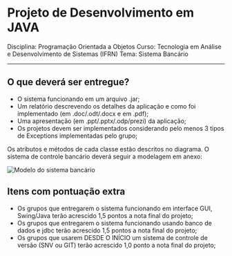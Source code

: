 Projeto de Desenvolvimento em JAVA
==================================
Disciplina: Programação Orientada a Objetos
Curso: Tecnologia em Análise e Desenvolvimento de Sistemas (IFRN)
Tema: Sistema Bancário

---

## O que deverá ser entregue?
*	O sistema funcionando em um arquivo .jar;
*	Um relatório descrevendo os detalhes da aplicação e como foi implementado (em .doc/.odt/.docx e em .pdf);
*	Uma apresentação (em .ppt/.pptx/.odp/prezi) da aplicação;
*	Os projetos devem ser implementados considerando pelo menos 3 tipos de Exceptions implementadas pelo grupo;


Os atributos e métodos de cada classe estão descritos no diagrama.
O sistema de controle bancário deverá seguir a modelagem em anexo:

![Modelo do sistema bancário](https://raw.github.com/okatsuralau/ProjetoPOO-SistemaBancario/development-gabriel/uml/uml.jpg "Modelo do sistema bancário")


## Itens com pontuação extra

* 	Os grupos que entregarem o sistema funcionando em interface GUI, Swing/Java terão acrescido 1,5 pontos a nota final do projeto;
* 	Os grupos que entregarem o sistema funcionando usando banco de dados e jdbc terão acrescido 1,5 pontos a nota final do projeto;
* 	Os grupos que usarem DESDE O INÍCIO um sistema de controle de versão (SNV ou GIT) terão acrescido 1,0 ponto a nota final do projeto;